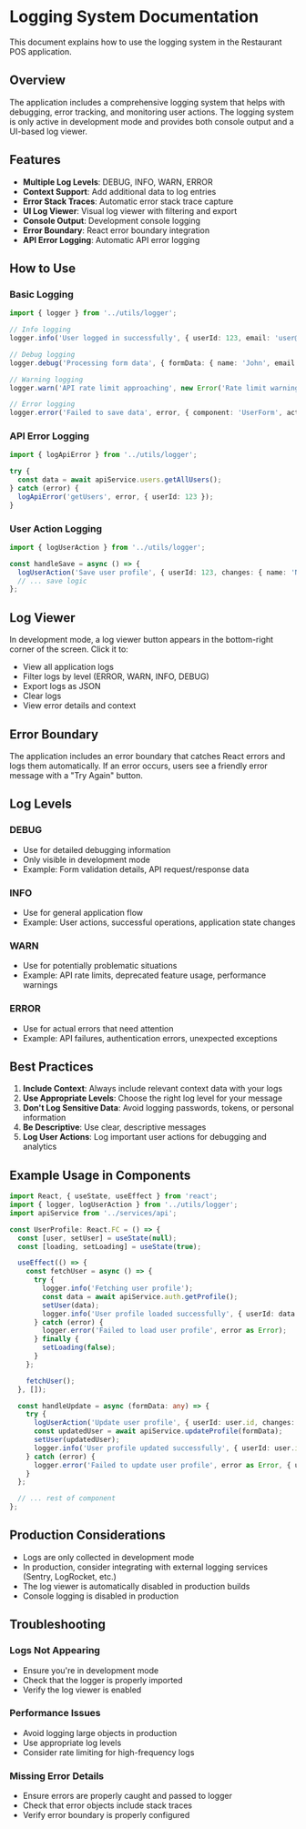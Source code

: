 # Logging System Documentation

This document explains how to use the logging system in the Restaurant POS application.

## Overview

The application includes a comprehensive logging system that helps with debugging, error tracking, and monitoring user actions. The logging system is only active in development mode and provides both console output and a UI-based log viewer.

## Features

- **Multiple Log Levels**: DEBUG, INFO, WARN, ERROR
- **Context Support**: Add additional data to log entries
- **Error Stack Traces**: Automatic error stack trace capture
- **UI Log Viewer**: Visual log viewer with filtering and export
- **Console Output**: Development console logging
- **Error Boundary**: React error boundary integration
- **API Error Logging**: Automatic API error logging

## How to Use

### Basic Logging

```typescript
import { logger } from '../utils/logger';

// Info logging
logger.info('User logged in successfully', { userId: 123, email: 'user@example.com' });

// Debug logging
logger.debug('Processing form data', { formData: { name: 'John', email: 'john@example.com' } });

// Warning logging
logger.warn('API rate limit approaching', new Error('Rate limit warning'));

// Error logging
logger.error('Failed to save data', error, { component: 'UserForm', action: 'save' });
```

### API Error Logging

```typescript
import { logApiError } from '../utils/logger';

try {
  const data = await apiService.users.getAllUsers();
} catch (error) {
  logApiError('getUsers', error, { userId: 123 });
}
```

### User Action Logging

```typescript
import { logUserAction } from '../utils/logger';

const handleSave = async () => {
  logUserAction('Save user profile', { userId: 123, changes: { name: 'New Name' } });
  // ... save logic
};
```

## Log Viewer

In development mode, a log viewer button appears in the bottom-right corner of the screen. Click it to:

- View all application logs
- Filter logs by level (ERROR, WARN, INFO, DEBUG)
- Export logs as JSON
- Clear logs
- View error details and context

## Error Boundary

The application includes an error boundary that catches React errors and logs them automatically. If an error occurs, users see a friendly error message with a "Try Again" button.

## Log Levels

### DEBUG
- Use for detailed debugging information
- Only visible in development mode
- Example: Form validation details, API request/response data

### INFO
- Use for general application flow
- Example: User actions, successful operations, application state changes

### WARN
- Use for potentially problematic situations
- Example: API rate limits, deprecated feature usage, performance warnings

### ERROR
- Use for actual errors that need attention
- Example: API failures, authentication errors, unexpected exceptions

## Best Practices

1. **Include Context**: Always include relevant context data with your logs
2. **Use Appropriate Levels**: Choose the right log level for your message
3. **Don't Log Sensitive Data**: Avoid logging passwords, tokens, or personal information
4. **Be Descriptive**: Use clear, descriptive messages
5. **Log User Actions**: Log important user actions for debugging and analytics

## Example Usage in Components

```typescript
import React, { useState, useEffect } from 'react';
import { logger, logUserAction } from '../utils/logger';
import apiService from '../services/api';

const UserProfile: React.FC = () => {
  const [user, setUser] = useState(null);
  const [loading, setLoading] = useState(true);

  useEffect(() => {
    const fetchUser = async () => {
      try {
        logger.info('Fetching user profile');
        const data = await apiService.auth.getProfile();
        setUser(data);
        logger.info('User profile loaded successfully', { userId: data.id });
      } catch (error) {
        logger.error('Failed to load user profile', error as Error);
      } finally {
        setLoading(false);
      }
    };

    fetchUser();
  }, []);

  const handleUpdate = async (formData: any) => {
    try {
      logUserAction('Update user profile', { userId: user.id, changes: formData });
      const updatedUser = await apiService.updateProfile(formData);
      setUser(updatedUser);
      logger.info('User profile updated successfully', { userId: user.id });
    } catch (error) {
      logger.error('Failed to update user profile', error as Error, { userId: user.id });
    }
  };

  // ... rest of component
};
```

## Production Considerations

- Logs are only collected in development mode
- In production, consider integrating with external logging services (Sentry, LogRocket, etc.)
- The log viewer is automatically disabled in production builds
- Console logging is disabled in production

## Troubleshooting

### Logs Not Appearing
- Ensure you're in development mode
- Check that the logger is properly imported
- Verify the log viewer is enabled

### Performance Issues
- Avoid logging large objects in production
- Use appropriate log levels
- Consider rate limiting for high-frequency logs

### Missing Error Details
- Ensure errors are properly caught and passed to logger
- Check that error objects include stack traces
- Verify error boundary is properly configured 